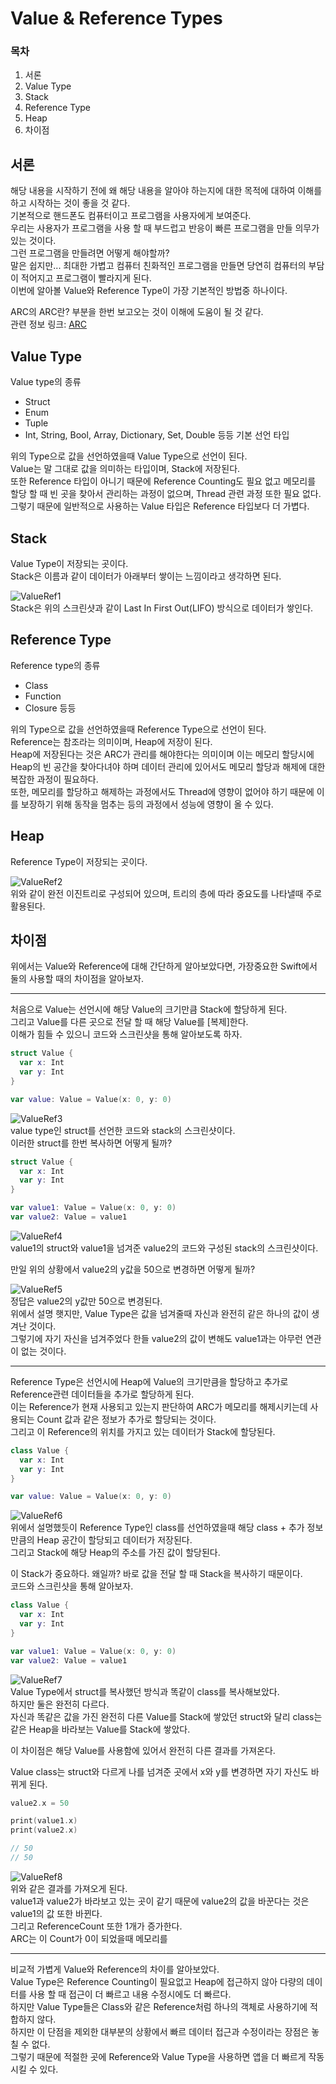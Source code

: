 # Value & Reference Types
### 목차
1. 서론
2. Value Type
3. Stack
4. Reference Type
5. Heap
6. 차이점

## 서론
해당 내용을 시작하기 전에 왜 해당 내용을 알아야 하는지에 대한 목적에 대하여 이해를 하고 시작하는 것이 좋을 것 같다.  
기본적으로 핸드폰도 컴퓨터이고 프로그램을 사용자에게 보여준다.  
우리는 사용자가 프로그램을 사용 할 때 부드럽고 반응이 빠른 프로그램을 만들 의무가 있는 것이다.  
그런 프로그램을 만들려면 어떻게 해야할까?  
말은 쉽지만... 최대한 가볍고 컴퓨터 친화적인 프로그램을 만들면 당연히 컴퓨터의 부담이 적어지고 프로그램이 빨라지게 된다.  
이번에 알아볼 Value와 Reference Type이 가장 기본적인 방법중 하나이다.  

ARC의 ARC란? 부분을 한번 보고오는 것이 이해에 도움이 될 것 같다.  
관련 정보 링크: [ARC]  

[ARC]: https://github.com/jaeminKim0523/Library/blob/main/ARC.md "Read ARC"
 
## Value Type
Value type의 종류
- Struct
- Enum
- Tuple
- Int, String, Bool, Array, Dictionary, Set, Double 등등 기본 선언 타입

위의 Type으로 값을 선언하였을때 Value Type으로 선언이 된다.  
Value는 말 그대로 값을 의미하는 타입이며, Stack에 저장된다.  
또한 Reference 타입이 아니기 때문에 Reference Counting도 필요 없고 메모리를 할당 할 때 빈 곳을 찾아서 관리하는 과정이 없으며, Thread 관련 과정 또한 필요 없다.
그렇기 때문에 일반적으로 사용하는 Value 타입은 Reference 타입보다 더 가볍다.  

## Stack
Value Type이 저장되는 곳이다.  
Stack은 이름과 같이 데이터가 아래부터 쌓이는 느낌이라고 생각하면 된다.  

![ValueRef1](https://user-images.githubusercontent.com/55477102/129483900-112c62e8-6e32-4cfd-a327-c709cec74d18.png)  
Stack은 위의 스크린샷과 같이 Last In First Out(LIFO) 방식으로 데이터가 쌓인다.  

## Reference Type
Reference type의 종류
- Class
- Function
- Closure 등등

위의 Type으로 값을 선언하였을때 Reference Type으로 선언이 된다.  
Reference는 참조라는 의미이며, Heap에 저장이 된다.  
Heap에 저장된다는 것은 ARC가 관리를 해야한다는 의미이며 이는 메모리 할당시에 Heap의 빈 공간을 찾아다녀야 하며 데이터 관리에 있어서도 메모리 할당과 해제에 대한 복잡한 과정이 필요하다.  
또한, 메모리를 할당하고 해제하는 과정에서도 Thread에 영향이 없어야 하기 때문에 이를 보장하기 위해 동작을 멈추는 등의 과정에서 성능에 영향이 올 수 있다.  

## Heap
Reference Type이 저장되는 곳이다.  

![ValueRef2](https://user-images.githubusercontent.com/55477102/129484504-060ffbab-32af-4644-b47c-acb5bb2efddc.png)  
위와 같이 완전 이진트리로 구성되어 있으며, 트리의 층에 따라 중요도를 나타낼때 주로 활용된다.  

## 차이점
위에서는 Value와 Reference에 대해 간단하게 알아보았다면, 가장중요한 Swift에서 둘의 사용할 때의 차이점을 알아보자.  
***  
처음으로 Value는 선언시에 해당 Value의 크기만큼 Stack에 할당하게 된다.  
그리고 Value를 다른 곳으로 전달 할 때 해당 Value를 [복제]한다.  
이해가 힘들 수 있으니 코드와 스크린샷을 통해 알아보도록 하자.  
```Swift
struct Value {
  var x: Int
  var y: Int
}

var value: Value = Value(x: 0, y: 0)
```
![ValueRef3](https://user-images.githubusercontent.com/55477102/129485804-26681d00-872f-4cb8-8b48-3d545a6bef6d.png)  
value type인 struct를 선언한 코드와 stack의 스크린샷이다.  
이러한 struct를 한번 복사하면 어떻게 될까?  

```Swift
struct Value {
  var x: Int
  var y: Int
}

var value1: Value = Value(x: 0, y: 0)
var value2: Value = value1
```
![ValueRef4](https://user-images.githubusercontent.com/55477102/129485803-dfe54e0b-5066-46d3-a633-c928c9b8d2d8.png)  
value1의 struct와 value1을 넘겨준 value2의 코드와 구성된 stack의 스크린샷이다.  

만일 위의 상황에서 value2의 y값을 50으로 변경하면 어떻게 될까?  

![ValueRef5](https://user-images.githubusercontent.com/55477102/129485798-d208cfb2-7ab4-4259-96e3-24f7956d835d.png)  
정답은 value2의 y값만 50으로 변경된다.  
위에서 설명 햇지만, Value Type은 값을 넘겨줄때 자신과 완전히 같은 하나의 값이 생겨난 것이다.  
그렇기에 자기 자신을 넘겨주었다 한들 value2의 값이 변해도 value1과는 아무런 연관이 없는 것이다.  
***  
Reference Type은 선언시에 Heap에 Value의 크기만큼을 할당하고 추가로 Reference관련 데이터들을 추가로 할당하게 된다.  
이는 Reference가 현재 사용되고 있는지 판단하여 ARC가 메모리를 해제시키는데 사용되는 Count 값과 같은 정보가 추가로 할당되는 것이다.  
그리고 이 Reference의 위치를 가지고 있는 데이터가 Stack에 할당된다.  

```Swift
class Value {
  var x: Int
  var y: Int
}

var value: Value = Value(x: 0, y: 0)
```
![ValueRef6](https://user-images.githubusercontent.com/55477102/129485784-30970c9b-d4a0-49fd-b1e8-179c973b3e11.png)  
위에서 설명했듯이 Reference Type인 class를 선언하였을때 해당 class + 추가 정보 만큼의 Heap 공간이 할당되고 데이터가 저장된다.  
그리고 Stack에 해당 Heap의 주소를 가진 값이 할당된다.  

이 Stack가 중요하다.
왜일까?
바로 값을 전달 할 때 Stack을 복사하기 때문이다.  
코드와 스크린샷을 통해 알아보자.  

```Swift
class Value {
  var x: Int
  var y: Int
}

var value1: Value = Value(x: 0, y: 0)
var value2: Value = value1
```
![ValueRef7](https://user-images.githubusercontent.com/55477102/129485956-832ce4ae-fecb-4eaa-b5df-84c50faf7f52.png)  
Value Type에서 struct를 복사했던 방식과 똑같이 class를 복사해보았다.  
하지만 둘은 완전히 다르다.  
자신과 똑같은 값을 가진 완전히 다른 Value를 Stack에 쌓았던 struct와 달리 class는 같은 Heap을 바라보는 Value를 Stack에 쌓았다.  

이 차이점은 해당 Value를 사용함에 있어서 완전히 다른 결과를 가져온다.  

Value class는 struct와 다르게 나를 넘겨준 곳에서 x와 y를 변경하면 자기 자신도 바뀌게 된다.  
```Swift
value2.x = 50

print(value1.x)
print(value2.x)

// 50
// 50
```
![ValueRef8](https://user-images.githubusercontent.com/55477102/129486140-ab4c972a-3311-4765-a66c-40d5a2c71b5b.png)   
위와 같은 결과를 가져오게 된다.  
value1과 value2가 바라보고 있는 곳이 같기 때문에 value2의 값을 바꾼다는 것은 value1의 값 또한 바뀐다.  
그리고 ReferenceCount 또한 1개가 증가한다.  
ARC는 이 Count가 0이 되었을때 메모리를 
***   
비교적 가볍게 Value와 Reference의 차이를 알아보았다.  
Value Type은 Reference Counting이 필요없고 Heap에 접근하지 않아 다량의 데이터를 사용 할 때 접근이 더 빠르고 내용 수정시에도 더 빠르다.  
하지만 Value Type들은 Class와 같은 Reference처럼 하나의 객체로 사용하기에 적합하지 않다.  
하지만 이 단점을 제외한 대부분의 상황에서 빠르 데이터 접근과 수정이라는 장점은 놓칠 수 없다.  
그렇기 때문에 적절한 곳에 Reference와 Value Type을 사용하면 앱을 더 빠르게 작동시킬 수 있다.  
